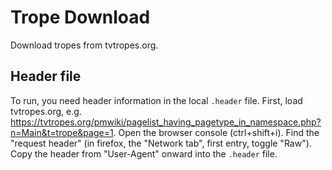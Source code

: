 Trope Download
===

Download tropes from tvtropes.org.

Header file
---

To run, you need header information in the local `.header` file.
First, load tvtropes.org, e.g. https://tvtropes.org/pmwiki/pagelist_having_pagetype_in_namespace.php?n=Main&t=trope&page=1.
Open the browser console (ctrl+shift+i).
Find the "request header" (in firefox, the "Network tab", first entry, toggle "Raw").
Copy the header from "User-Agent" onward into the `.header` file.
